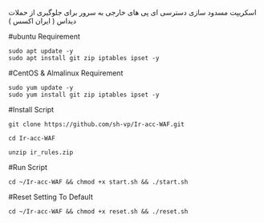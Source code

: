 اسکریپت مسدود سازی دسترسی ای پی های خارجی به سرور برای جلوگیری از حملات دیداس ( ایران اکسس ) 

#ubuntu Requirement
````
sudo apt update -y
sudo apt install git zip iptables ipset -y
````

#CentOS & Almalinux Requirement
````
sudo yum update -y
sudo yum install git zip iptables ipset -y
````

#Install Script

````
git clone https://github.com/sh-vp/Ir-acc-WAF.git

cd Ir-acc-WAF

unzip ir_rules.zip
````

#Run Script

````
cd ~/Ir-acc-WAF && chmod +x start.sh && ./start.sh

````

#Reset Setting To Default

````
cd ~/Ir-acc-WAF && chmod +x reset.sh && ./reset.sh

````
